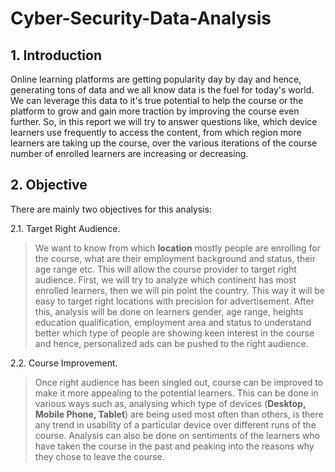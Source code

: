 # Cyber-Security-Data-Analysis

## 1. Introduction
Online learning platforms are getting popularity day by day and hence, generating tons of data and we all know data is the fuel for today's world. We can leverage this data to it's true potential to help the course or the platform to grow and gain more traction by improving the course even further. So, in this report we will try to answer questions like, which device learners use frequently to access the content, from which region more learners are taking up the course, over the various iterations of the course number of enrolled learners are increasing or decreasing.

## 2. Objective
There are mainly two objectives for this analysis:

2.1. Target Right Audience.

> We want to know from which **location** mostly people are enrolling for the course, what are their employment background and status, their age range etc. This will allow the course provider to target right audience. First, we will try to analyze which continent has most enrolled learners, then we will pin point the country. This way it will be easy to target right locations with precision for advertisement. After this, analysis will be done on learners gender, age range, heights education qualification, employment area and status to understand better which type of people are showing keen interest in the course and hence, personalized ads can be pushed to the right audience.

2.2. Course Improvement.

> Once right audience has been singled out, course can be improved to make it more appealing to the potential learners. This can be done in various ways such as, analysing which type of devices (**Desktop, Mobile Phone, Tablet**) are being used most often than others, is there any trend in usability of a particular device over different runs of the course. Analysis can also be done on sentiments of the learners who have taken the course in the past and peaking into the reasons why they chose to leave the course.

